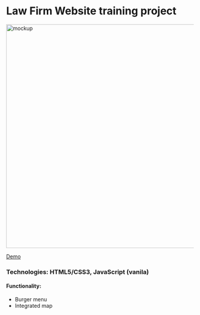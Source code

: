 <h1>Law Firm Website training project</h1>

<img src="https://cdn.glitch.global/b796fac7-8be1-47ea-bf80-36d588d7054b/mock1.png?v=1706743587874" alt="mockup" width="600px">

[Demo](https://html-proj-2-darla.glitch.me/)

<h3>Technologies: HTML5/CSS3, JavaScript (vanila)</h3>

<h4>Functionality:</h4>
 <ul> 
  <li> Burger menu</li>
  <li> Integrated map</li>
 </ul>